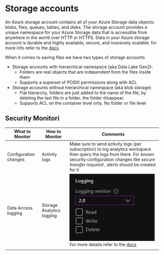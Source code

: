 # Storage accounts

An Azure storage account contains all of your Azure Storage data objects: blobs, files, queues, tables, and disks. The storage account provides a unique namespace for your Azure Storage data that is accessible from anywhere in the world over HTTP or HTTPS. Data in your Azure storage account is durable and highly available, secure, and massively scalable. for more info refer to the [docs](https://docs.microsoft.com/en-us/azure/storage/common/storage-account-overview) 

When it comes to saving files we have two types of storage accounts

- Storage accounts with hierarchical namespace (aka Data Lake Gen2):
  - Folders are real objects that are independent from the files inside them 
  - Supports a superset of POSIX permissions along with ACL
- Storage accounts without hierarchical namespace (aka blob storage)
  - Flat hierarchy, folders are just added to the name of the file, by deleting the last file in a folder, the folder disappear. 
  - Supports ACL on the container level only. No folder or file level



## Security Monitori

| What to Monitor       | How to Monitor            | Comments                                                     |
| --------------------- | ------------------------- | ------------------------------------------------------------ |
| Configuration changes | Activity logs             | Make sure to send activity logs (per subscription) to log analytics workspace then query the logs from there. For known security configuration changes like *secure transfer required* , alerts should be created for it |
| Data Access logging   | Storage Analytics logging | ![image-20200924000811590](/monitoring/assets/images/image-20200924000811590.png) <br /> For more details refer to the [docs](https://docs.microsoft.com/en-us/azure/storage/common/storage-analytics-logging?tabs=dotnet) |
|                       |                           |                                                              |

